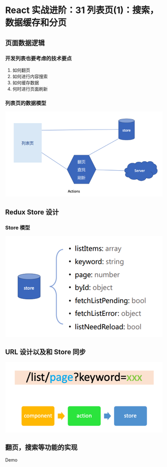 # React 实战进阶：31 列表页(1)：搜索，数据缓存和分页

## 页面数据逻辑

### 开发列表也要考虑的技术要点

1. 如何翻页
2. 如何进行内容搜索
3. 如何缓存数据
4. 何时进行页面刷新

### 列表页的数据模型

![](./res/data_model.png)


## Redux Store 设计

### Store 模型

![](./res/store_model.png)


## URL 设计以及和 Store 同步

![](./res/url_store.png)


## 翻页，搜索等功能的实现

Demo
